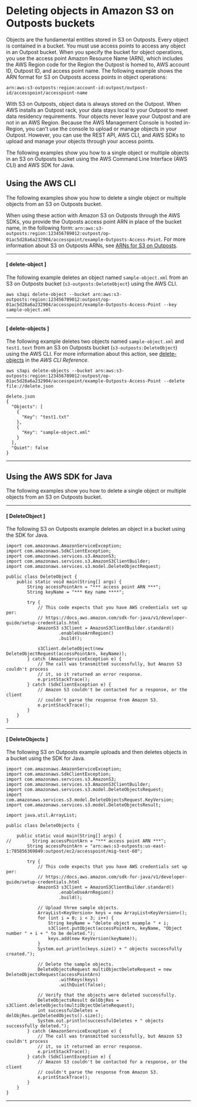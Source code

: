 # Deleting objects in Amazon S3 on Outposts buckets<a name="S3OutpostsDeleteObject"></a>

Objects are the fundamental entities stored in S3 on Outposts\. Every object is contained in a bucket\. You must use access points to access any object in an Outpost bucket\. When you specify the bucket for object operations, you use the access point Amazon Resource Name \(ARN\), which includes the AWS Region code for the Region the Outpost is homed to, AWS account ID, Outpost ID, and access point name\. The following example shows the ARN format for S3 on Outposts access points in object operations:

```
arn:aws:s3-outposts:region:account-id:outpost/outpost-id/accesspoint/accesspoint-name
```

With S3 on Outposts, object data is always stored on the Outpost\. When AWS installs an Outpost rack, your data stays local to your Outpost to meet data residency requirements\. Your objects never leave your Outpost and are not in an AWS Region\. Because the AWS Management Console is hosted in\-Region, you can't use the console to upload or manage objects in your Outpost\. However, you can use the REST API, AWS CLI, and AWS SDKs to upload and manage your objects through your access points\.

The following examples show you how to a single object or multiple objects in an S3 on Outposts bucket using the AWS Command Line Interface \(AWS CLI\) and AWS SDK for Java\.

## Using the AWS CLI<a name="S3OutpostsDeleteObjectsCLI"></a>

The following examples show you how to delete a single object or multiple objects from an S3 on Outposts bucket\.

When using these action with Amazon S3 on Outposts through the AWS SDKs, you provide the Outposts access point ARN in place of the bucket name, in the following form: `arn:aws:s3-outposts:region:123456789012:outpost/op-01ac5d28a6a232904/accesspoint/example-Outposts-Access-Point`\. For more information about S3 on Outposts ARNs, see [ARNs for S3 on Outposts](S3OutpostsIAM.md#S3OutpostsARN)\.

------
#### [ delete\-object ]

The following example deletes an object named `sample-object.xml` from an S3 on Outposts bucket \(`s3-outposts:DeleteObject`\) using the AWS CLI\.

```
aws s3api delete-object --bucket arn:aws:s3-outposts:region:123456789012:outpost/op-01ac5d28a6a232904/accesspoint/example-Outposts-Access-Point --key sample-object.xml
```

------
#### [ delete\-objects ]

The following example deletes two objects named `sample-object.xml` and `test1.text` from an S3 on Outposts bucket \(`s3-outposts:DeleteObject`\) using the AWS CLI\. For more information about this action, see [delete\-objects](https://awscli.amazonaws.com/v2/documentation/api/latest/reference/s3api/delete-objects.html) in the *AWS CLI Reference*\.

```
aws s3api delete-objects --bucket arn:aws:s3-outposts:region:123456789012:outpost/op-01ac5d28a6a232904/accesspoint/example-Outposts-Access-Point --delete file://delete.json

delete.json
{
  "Objects": [
    {
      "Key": "test1.txt"
    },
    {
      "Key": "sample-object.xml"
    }
  ],
  "Quiet": false
}
```

------

## Using the AWS SDK for Java<a name="S3OutpostsDeleteObjectsJava"></a>

The following examples show you how to delete a single object or multiple objects from an S3 on Outposts bucket\.

------
#### [ DeleteObject ]

The following S3 on Outposts example deletes an object in a bucket using the SDK for Java\. 

```
import com.amazonaws.AmazonServiceException;
import com.amazonaws.SdkClientException;
import com.amazonaws.services.s3.AmazonS3;
import com.amazonaws.services.s3.AmazonS3ClientBuilder;
import com.amazonaws.services.s3.model.DeleteObjectRequest;

public class DeleteObject {
    public static void main(String[] args) {
        String accessPointArn = "*** access point ARN ***";
        String keyName = "*** Key name ****";

        try {
            // This code expects that you have AWS credentials set up per:
            // https://docs.aws.amazon.com/sdk-for-java/v1/developer-guide/setup-credentials.html
            AmazonS3 s3Client = AmazonS3ClientBuilder.standard()
                    .enableUseArnRegion()
                    .build();

            s3Client.deleteObject(new DeleteObjectRequest(accessPointArn, keyName));
        } catch (AmazonServiceException e) {
            // The call was transmitted successfully, but Amazon S3 couldn't process
            // it, so it returned an error response.
            e.printStackTrace();
        } catch (SdkClientException e) {
            // Amazon S3 couldn't be contacted for a response, or the client
            // couldn't parse the response from Amazon S3.
            e.printStackTrace();
        }
    }
}
```

------
#### [ DeleteObjects ]

The following S3 on Outposts example uploads and then deletes objects in a bucket using the SDK for Java\. 

```
import com.amazonaws.AmazonServiceException;
import com.amazonaws.SdkClientException;
import com.amazonaws.services.s3.AmazonS3;
import com.amazonaws.services.s3.AmazonS3ClientBuilder;
import com.amazonaws.services.s3.model.DeleteObjectsRequest;
import com.amazonaws.services.s3.model.DeleteObjectsRequest.KeyVersion;
import com.amazonaws.services.s3.model.DeleteObjectsResult;

import java.util.ArrayList;

public class DeleteObjects {

    public static void main(String[] args) {
//        String accessPointArn = "*** access point ARN ***";
        String accessPointArn = "arn:aws:s3-outposts:us-east-1:785856369849:outpost/ec2/accesspoint/mig-test-60";

        try {
            // This code expects that you have AWS credentials set up per:
            // https://docs.aws.amazon.com/sdk-for-java/v1/developer-guide/setup-credentials.html
            AmazonS3 s3Client = AmazonS3ClientBuilder.standard()
                    .enableUseArnRegion()
                    .build();

            // Upload three sample objects.
            ArrayList<KeyVersion> keys = new ArrayList<KeyVersion>();
            for (int i = 0; i < 3; i++) {
                String keyName = "delete object example " + i;
                s3Client.putObject(accessPointArn, keyName, "Object number " + i + " to be deleted.");
                keys.add(new KeyVersion(keyName));
            }
            System.out.println(keys.size() + " objects successfully created.");

            // Delete the sample objects.
            DeleteObjectsRequest multiObjectDeleteRequest = new DeleteObjectsRequest(accessPointArn)
                    .withKeys(keys)
                    .withQuiet(false);

            // Verify that the objects were deleted successfully.
            DeleteObjectsResult delObjRes = s3Client.deleteObjects(multiObjectDeleteRequest);
            int successfulDeletes = delObjRes.getDeletedObjects().size();
            System.out.println(successfulDeletes + " objects successfully deleted.");
        } catch (AmazonServiceException e) {
            // The call was transmitted successfully, but Amazon S3 couldn't process
            // it, so it returned an error response.
            e.printStackTrace();
        } catch (SdkClientException e) {
            // Amazon S3 couldn't be contacted for a response, or the client
            // couldn't parse the response from Amazon S3.
            e.printStackTrace();
        }
    }
}
```

------